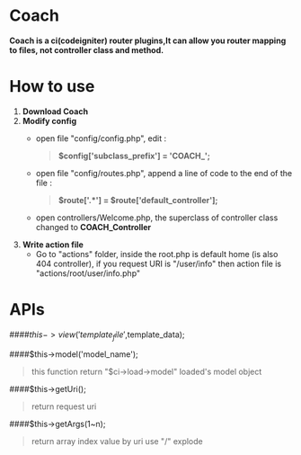 # Coach

**Coach is a ci(codeigniter) router plugins,It can allow you router mapping to files, not controller class and method.**

# How to use
1. **Download Coach**
2. **Modify config**
    * open file "config/config.php", edit : 
	    >**$config['subclass_prefix'] = 'COACH_';**
    
	* open file "config/routes.php", append a line of code to the end of the file : 
		>**$route['.*'] = $route['default_controller'];**
	
	* open controllers/Welcome.php, the superclass of controller class changed to **COACH_Controller**
3. **Write action file** 
    * Go to "actions" folder,  inside the root.php is default home (is also 404 controller), if you request URI is "/user/info" then action file is "actions/root/user/info.php"

# APIs

####$this->view('template_file',$template_data);

####$this->model('model_name'); 
>this function return "$ci->load->model" loaded's model object

####$this->getUri(); 
>return request uri

####$this->getArgs(1~n); 
>return array index value by uri use "/" explode
